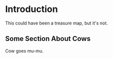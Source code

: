 # Introduction
This could have been a treasure map, but it's not.

## Some Section About Cows
Cow goes mu-mu.
